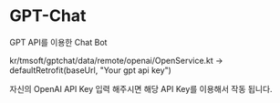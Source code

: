 # GPT-Chat
GPT API를 이용한 Chat Bot 

kr/tmsoft/gptchat/data/remote/openai/OpenService.kt
-> defaultRetrofit(baseUrl, "Your gpt api key")

자신의 OpenAI API Key 입력 해주시면 해당 API Key를 이용해서 작동 됩니다.
